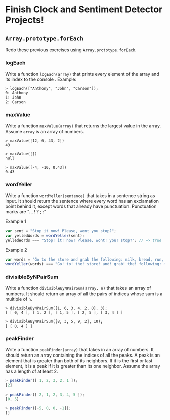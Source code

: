 # Finish Clock and Sentiment Detector Projects!

## `Array.prototype.forEach`

Redo these previous exercises using `Array.prototype.forEach`.

### logEach

Write a function `logEach(array)` that prints every element of the array and its
index to the console . Example:

```
> logEach(["Anthony", "John", "Carson"]);
0: Anthony
1: John
2: Carson
```

### maxValue

Write a function `maxValue(array)` that returns the largest value in the array.
Assume `array` is an array of numbers.

```
> maxValue([12, 6, 43, 2])
43

> maxValue([])
null

> maxValue([-4, -10, 0.43])
0.43
```

### wordYeller
Write a function `wordYeller(sentence)` that takes in a sentence string as input. It should return the sentence where every word has an exclamation point behind it, except words that already have punctuation. Punctuation marks are ". , ! ? ; :"

Example 1
```js
var sent = "Stop it now! Please, wont you stop?";
var yelledWords = wordYeller(sent);
yelledWords === "Stop! it! now! Please, wont! you! stop?"; // => true
```
Example 2
```js
var words = "Go to the store and grab the following: milk, bread, run, and cake";
wordYeller(words) === "Go! to! the! store! and! grab! the! following: milk, bread, run, and! cake!"; // => true
```

### divisibleByNPairSum

Write a function `divisibleByNPairSum(array, n)` that takes an array of numbers. It should return an array of all the pairs of indices whose sum is a multiple of `n`.

```
> divisibleByNPairSum([1, 6, 3, 4, 2, 0], 3);
[ [ 0, 4 ], [ 1, 2 ], [ 1, 5 ], [ 2, 5 ], [ 3, 4 ] ]

> divisibleByNPairSum([8, 3, 5, 9, 2], 10);
[ [ 0, 4 ] ]
```

### peakFinder

Write a function `peakFinder(array)` that takes in an array of numbers. It should return an array containing the indices of all the peaks. A peak is an element that is greater than both of its neighbors. If it is the first or last element, it is a peak if it is greater than its one neighbor. Assume the array has a length
of at least 2.

```js
> peakFinder([ 1, 2, 3, 2, 1 ]);
[2]

> peakFinder([ 2, 1, 2, 3, 4, 5 ]);
[0, 5]

> peakFinder([-5, 0, 0, -1]);
[]
```
